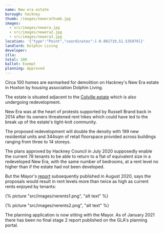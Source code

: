 ```yaml
---
name: New era estate 
borough: hackney
thumb: /images/newerathumb.jpg
images:
  - src/images/newera.jpg
  - src/images/newera2.jpg
  - src/images/newera3.jpg
location: '{"type":"Point","coordinates":[-0.081719,51.535979]}'
landlord: Dolphin Living
developer:
itla:
total: 100
ballot: Exempt
planning: Approved
---
```

Circa 100 homes are earmarked for demolition on Hackney's New Era estate in Hoxton by housing association Dolphin Living.

The estate is situated adjacent to the [Colville estate](/estates/hackney/colville) which is also undergoing redevelopment.

New Era was at the heart of protests supported by Russell Brand back in 2014 after its owners threatened rent hikes which could have led to the break up of the estate's tight-knit community.

The proposed redevelopment will double the density with 199 new residential units and 344sqm of retail floorspace provided across buildings ranging from three to 14 storeys.

The plans approved by Hackney Council in July 2020 supposedly enable the current 78 tenants to be able to return to a flat of equivalent size in a redeveloped New Era, with the same number of bedrooms, at a rent level no higher than if the estate had not been developed.

But the Mayor's [report](https://gla.force.com/pr/s/planning-application/a0i4J0000003T7vQAE/20194944s1?tabset-c2f3b=2) subsequently published in August 2020, says the proposals would result in rent levels more than twice as high as current rents enjoyed by tenants:

{% picture "src/images/nerents1.png", "alt text" %}

{% picture "src/images/nerents2.png", "alt text" %}

The planning application is now sitting with the Mayor. As of January 2021 there has been no final stage 2 report published on the GLA's planning portal.
